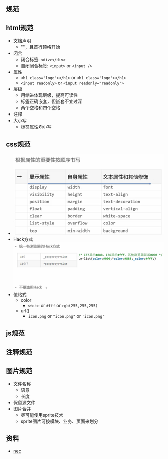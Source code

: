 ## 规范

## html规范
- 文档声明
	- "<!DOCTYPE html>"，且首行顶格开始
- 闭合
	- 闭合标签: `<div></div>`
	- 自闭闭合标签: `<input>` or `<input />`
- 属性
	- `<h1 class="logo"></h1>` or `<h1 class='logo'></h1>`
	- `<input readonly>` or `<input readonly="readonly">`
- 层级
	- 用缩进体现层级，提高可读性
	- 标签正确嵌套，但嵌套不宜过深
	- 两个空格和四个空格
- 注释
- 大小写
	- 标签属性均小写

## css规范
- ![](standard/images/1.png)
- Hack方式
	![](standard/images/2.png)
- 值格式
	- color 
		- `white` or `#fff` or `rgb(255,255,255)`
	- url()
		- `icon.png` or `"icon.png"` or `'icon.png'`
## js规范

## 注释规范

## 图片规范
- 文件名称
	- 语意
	- 长度
- 保留源文件
- 图片合并
	- 尽可能使用sprite技术
	- sprite图片可按模块、业务、页面来划分

## 资料
- [nec](http://nec.netease.com/)
